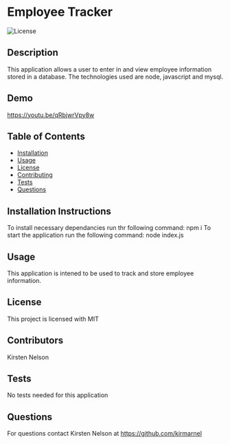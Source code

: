 # Employee Tracker
![License](https://img.shields.io/badge/License-MIT-blue.svg)
## Description 
This application allows a user to enter in and view employee information stored in a database. The technologies used are node, javascript and mysql. 

## Demo
https://youtu.be/qRbjwrVpy8w

## Table of Contents 
    
* [Installation](#installation)
* [Usage](#usage)
* [License](#license)
* [Contributing](#contributing)
* [Tests](#tests)
* [Questions](#questions)
    
    
## Installation Instructions <a id="installation"></a>
To install necessary dependancies run thr following command:
npm i
To start the application run the following command:
node index.js
## Usage <a id="usage"></a>
This application is intened to be used to track and store employee information. 
## License <a id="license"></a>
This project is licensed with MIT
## Contributors <a id="contributing"></a>
Kirsten Nelson
## Tests <a id="tests"></a>
No tests needed for this application
## Questions <a id="questions"></a>
 For questions contact Kirsten Nelson at https://github.com/kirmarnel 